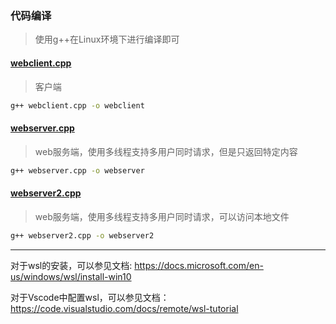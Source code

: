 ### 代码编译
> 使用g++在Linux环境下进行编译即可



#### [webclient.cpp](webclient.cpp)

> 客户端

```bash
g++ webclient.cpp -o webclient
```



#### [webserver.cpp](webserver.cpp)

> web服务端，使用多线程支持多用户同时请求，但是只返回特定内容

```bash
g++ webserver.cpp -o webserver
```



#### [webserver2.cpp](webserver2.cpp)

> web服务端，使用多线程支持多用户同时请求，可以访问本地文件

```bash
g++ webserver2.cpp -o webserver2
```




<hr/>

对于wsl的安装，可以参见文档: https://docs.microsoft.com/en-us/windows/wsl/install-win10

对于Vscode中配置wsl，可以参见文档：https://code.visualstudio.com/docs/remote/wsl-tutorial


